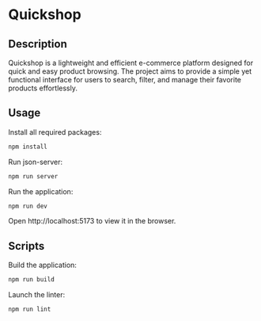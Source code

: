 # Quickshop

## Description

Quickshop is a lightweight and efficient e-commerce platform designed for quick and easy product browsing. The project aims to provide a simple yet functional interface for users to search, filter, and manage their favorite products effortlessly.

## Usage

Install all required packages:

```bash
npm install
```

Run json-server:

```bash
npm run server
```

Run the application:

```bash
npm run dev
```

Open http://localhost:5173 to view it in the browser.

## Scripts

Build the application:

```bash
npm run build
```

Launch the linter:

```bash
npm run lint
```

